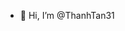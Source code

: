 - 👋 Hi, I’m @ThanhTan31

<!---
ThanhTan31/ThanhTan31 is a ✨ special ✨ repository because its `README.md` (this file) appears on your GitHub profile.
You can click the Preview link to take a look at your changes.
--->
